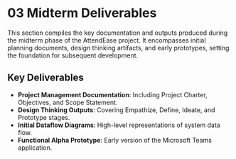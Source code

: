 # 03 Midterm Deliverables

This section compiles the key documentation and outputs produced during the midterm phase of the AttendEase project. It encompasses initial planning documents, design thinking artifacts, and early prototypes, setting the foundation for subsequent development.

## Key Deliverables

*   **Project Management Documentation**: Including Project Charter, Objectives, and Scope Statement.
*   **Design Thinking Outputs**: Covering Empathize, Define, Ideate, and Prototype stages.
*   **Initial Dataflow Diagrams**: High-level representations of system data flow.
*   **Functional Alpha Prototype**: Early version of the Microsoft Teams application.
